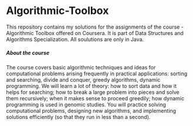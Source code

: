 # Algorithmic-Toolbox
This repository contains my solutions for the assignments of the course - Algorithmic Toolbox offered on Coursera. It is part of Data Structures and Algorithms Specialization. All soulutions are only in Java.

##### About the course
The course covers basic algorithmic techniques and ideas for computational problems arising frequently in practical applications: sorting and searching, divide and conquer, greedy algorithms, dynamic programming. We will learn a lot of theory: how to sort data and how it helps for searching; how to break a large problem into pieces and solve them recursively; when it makes sense to proceed greedily; how dynamic programming is used in genomic studies. You will practice solving computational problems, designing new algorithms, and implementing solutions efficiently (so that they run in less than a second).
